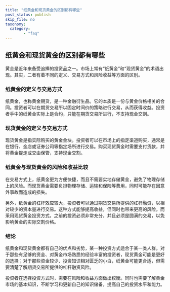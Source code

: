 ```yaml
---
title: "纸黄金和现货黄金的区别都有哪些"
post_status: publish
skip_file: no
taxonomy:
  category:
        - "faq"
---
```


## 纸黄金和现货黄金的区别都有哪些

黄金是近年来备受追捧的投资品之一。市场上常有“纸黄金”和“现货黄金”的术语出现。其实，二者有着不同的定义、交易方式和风险收益等方面的区别。

### 纸黄金的定义与交易方式

纸黄金，也称黄金期货，是一种金融衍生品。它的本质是一份与黄金价格相关的合同。投资者可以在期货交易所以固定时间价的策略进行交易，从而获得收益。投资者手中的纸黄金实际上是合约，只能在期货交易所进行，不支持现金交割。

### 现货黄金的定义与交易方式

现货黄金是指实际购买的黄金金块。投资者可以在市场上的指定渠道购买，通常是在银行、金店或证券公司等指定场所进行交易。购买现货黄金时需要支付货款，并将黄金提走或交由保管，支持现金交割。

### 纸黄金与现货黄金的风险和收益比较

在交易方式上，纸黄金更为方便快捷，而且不需要实地存储黄金，避免了物理存储上的风险。而现货黄金需要负担物理存储、运输和保险等费用，同时可能存在因意外事故而造成的损失。

另外，纸黄金的杠杆效应较大，投资者可以通过期货交易所提供的杠杆融资，以相对较少的资本量进行交易。这种方式能够提高收益，但同时也带来更高的风险。而采用现货黄金投资方式，之前的投资必须非常充分，并且必须是圆满的交易，以免影响黄金的实际交割价格。

### 结论

纸黄金和现货黄金都有自己的优点和劣势，某一种投资方式适合于某一类人群。对于那些有足够的资金、对黄金市场熟悉的经验丰富的投资者，现货黄金可能是更好的选择；对于那些资金较少、投资知识相对匮乏的小白，纸黄金可能更合适，但需要清楚了解期货交易所提供的杠杆融资风险。

投资者在选择投资方式时，需要在风险和收益方面做出权衡。同时也需要了解黄金市场的基本知识，不断学习和更新自己的知识储备，提高自己的投资水平和能力。
